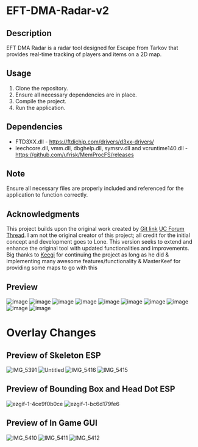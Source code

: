 
# EFT-DMA-Radar-v2

## Description
EFT DMA Radar is a radar tool designed for Escape from Tarkov that provides real-time tracking of players and items on a 2D map.

## Usage
1. Clone the repository.
2. Ensure all necessary dependencies are in place.
3. Compile the project.
4. Run the application.

## Dependencies
- FTD3XX.dll - https://ftdichip.com/drivers/d3xx-drivers/
- leechcore.dll, vmm.dll, dbghelp.dll, symsrv.dll and vcruntime140.dll - https://github.com/ufrisk/MemProcFS/releases

## Note
Ensure all necessary files are properly included and referenced for the application to function correctly.

## Acknowledgments
This project builds upon the original work created by [Git link](https://github.com/6b45/eft-dma-radar-1) [UC Forum Thread](https://www.unknowncheats.me/forum/escape-from-tarkov/482418-2d-map-dma-radar-wip.html). I am not the original creator of this project; all credit for the initial concept and development goes to Lone. This version seeks to extend and enhance the original tool with updated functionalities and improvements. Big thanks to [Keegi](https://github.com/HuiTeab/) for continuing the project as long as he did & implementing many awesome features/functionality & MasterKeef for providing some maps to go with this

## Preview
![image](https://github.com/xx0m/EFT-DMA-Radar-v2/assets/63579245/9e55038f-8095-4680-9d3f-b14f44046276)
![image](https://github.com/xx0m/EFT-DMA-Radar-v2/assets/63579245/7a1f9f18-6373-4386-bd42-6666c04aa9f3)
![image](https://github.com/xx0m/EFT-DMA-Radar-v2/assets/63579245/c665a211-40dd-4623-8bea-633d2e43d517)
![image](https://github.com/xx0m/EFT-DMA-Radar-v2/assets/63579245/910ab73b-c633-4dc8-9753-a0f74b34b976)
![image](https://github.com/xx0m/EFT-DMA-Radar-v2/assets/63579245/9c7c5388-9e9b-4895-bd3a-2c8e137d17e6)
![image](https://github.com/xx0m/EFT-DMA-Radar-v2/assets/63579245/34a2af88-ba87-413a-880c-c532553dd3c2)
![image](https://github.com/xx0m/EFT-DMA-Radar-v2/assets/63579245/1f6f0641-de09-43d3-827b-10c3dc22620b)
![image](https://github.com/xx0m/EFT-DMA-Radar-v2/assets/63579245/74b44bcd-8455-4b9d-9c08-2cd9ba59a94e)
![image](https://github.com/xx0m/EFT-DMA-Radar-v2/assets/63579245/0043ef34-8048-4865-bd21-32ccaf38955d)
![image](https://github.com/xx0m/EFT-DMA-Radar-v2/assets/63579245/60a2a04b-d123-4913-bef1-87b40f0c56f5)

# Overlay Changes

## Preview of Skeleton ESP
![IMG_5391](https://github.com/user-attachments/assets/02a6709b-aa43-446c-bf27-67556cf27e32)
![Untitled](https://github.com/user-attachments/assets/78f65e0a-d480-4024-907f-b44d6930e319)
![IMG_5416](https://github.com/user-attachments/assets/9af9cde4-f919-48a6-b3f6-3ba6946cd174)
![IMG_5415](https://github.com/user-attachments/assets/ed4736a5-ecce-42e0-a3c4-0fdda5984e8e)


## Preview of Bounding Box and Head Dot ESP
![ezgif-1-4ce9f0b0ce](https://github.com/user-attachments/assets/97a835fe-8f6f-43ab-a025-6c1ad56ff448)
![ezgif-1-bc6d179fe6](https://github.com/user-attachments/assets/7e4e738d-b099-4eef-b28f-b3dbc5b089d4)

## Preview of In Game GUI
![IMG_5410](https://github.com/user-attachments/assets/04320e40-6b7f-454a-918f-aed2bbe698b8)
![IMG_5411](https://github.com/user-attachments/assets/679c2a8e-bcc4-492b-8a59-22e6473763c2)
![IMG_5412](https://github.com/user-attachments/assets/7374247c-e6c2-41ca-844d-0066de3f4a1c)

